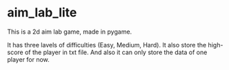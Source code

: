# aim_lab_lite
This is a 2d aim lab game, made in pygame.

It has three lavels of difficulties (Easy, Medium, Hard). It also store the high-score of the player in txt file. And also it can only store the data of one player for now.
